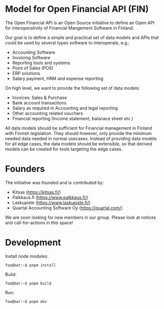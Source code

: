 Model for Open Financial API (FIN)
==================================

The Open Financial API is an Open Source initiative to define an Open API for interoperativity
of Financial Mangement Software in Finland.

Our goal is to define a simple and practical set of data models and APIs
that could be used by several types software to interoperate, e.g.:

- Accounting Software
- Invoicing Software
- Reporting tools and systems
- Point of Sales (POS)
- ERP solutions
- Salary payment, HRM and expense reporting

On high level, we want to provide the following set of data models:

- Invoices: Sales & Purchase
- Bank account transactions
- Salary as required in Accounting and legal reporting
- Other accounting related vouchers
- Financial reporting (Income statement, balanace sheet etc.)

All data models should be sufficient for Financial management in Finland with
Finnish legislation. They should however, only provide the minimum needed data
needed in normal usecases. Instead of providing data models for all edge cases,
the data models should be extensible, so that derived models can be created for
tools targeting the edge cases.

Founders
========

The initiative was founded and is contributed by:

- Kitsas (https://kitsas.fi/)
- Palkkaus.fi (https://www.palkkaus.fi/)
- Laskupiste (https://www.laskupiste.fi/)
- Quartal Accounting Software Oy (https://quartal.com/)

We are soon looking for new members in our group.
Please look at notices and call-for-actions in this space!

Development
===========

Install node modules:
```console
foo@bar:~$ pnpm install
```

Build:
```console
foo@bar:~$ pnpm build
```

Run:
```console
foo@bar:~$ pnpm dev
```


